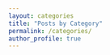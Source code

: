 ```yaml
---
layout: categories
title: "Posts by Category"
permalink: /categories/
author_profile: true
---
```


<script>
document.addEventListener('DOMContentLoaded', function() {
  // Check authentication
  const authStatus = localStorage.getItem('auth_status');
  const username = localStorage.getItem('github_username');
  const isAuthorized = authStatus === 'authenticated' && username === 'dupn98';
  
  // Get all category links
  document.querySelectorAll('.archive__item-title a').forEach(function(link) {
    // If the link contains "Private" and user is not authorized, add private-category class
    if (link.textContent.includes('Private') && !isAuthorized) {
      link.parentElement.parentElement.classList.add('private-category');
      link.parentElement.parentElement.style.display = 'none';
    }
  });
});
</script>
